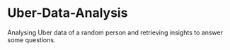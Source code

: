 # Uber-Data-Analysis
Analysing Uber data of a random person and retrieving insights to answer some questions.
